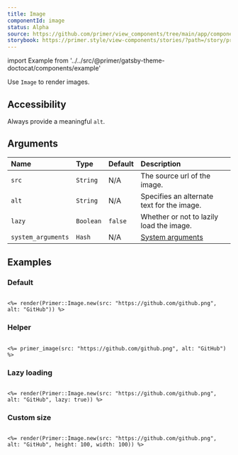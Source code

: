 ```yaml
---
title: Image
componentId: image
status: Alpha
source: https://github.com/primer/view_components/tree/main/app/components/primer/image.rb
storybook: https://primer.style/view-components/stories/?path=/story/primer-image-component
---
```


import Example from '../../src/@primer/gatsby-theme-doctocat/components/example'

<!-- Warning: AUTO-GENERATED file, do not edit. Add code comments to your Ruby instead <3 -->

Use `Image` to render images.

## Accessibility

Always provide a meaningful `alt`.

## Arguments

| Name | Type | Default | Description |
| :- | :- | :- | :- |
| `src` | `String` | N/A | The source url of the image. |
| `alt` | `String` | N/A | Specifies an alternate text for the image. |
| `lazy` | `Boolean` | `false` | Whether or not to lazily load the image. |
| `system_arguments` | `Hash` | N/A | [System arguments](/system-arguments) |

## Examples

### Default

<Example src="<img src='https://github.com/github.png' alt='GitHub' data-view-component='true'></img>" />

```erb

<%= render(Primer::Image.new(src: "https://github.com/github.png", alt: "GitHub")) %>
```

### Helper

<Example src="<img src='https://github.com/github.png' alt='GitHub' data-view-component='true'></img>" />

```erb

<%= primer_image(src: "https://github.com/github.png", alt: "GitHub") %>
```

### Lazy loading

<Example src="<img src='https://github.com/github.png' alt='GitHub' loading='lazy' decoding='async' data-view-component='true'></img>" />

```erb

<%= render(Primer::Image.new(src: "https://github.com/github.png", alt: "GitHub", lazy: true)) %>
```

### Custom size

<Example src="<img src='https://github.com/github.png' alt='GitHub' data-view-component='true' height='100' width='100'></img>" />

```erb

<%= render(Primer::Image.new(src: "https://github.com/github.png", alt: "GitHub", height: 100, width: 100)) %>
```
